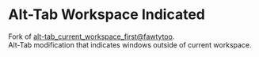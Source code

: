 # Alt-Tab Workspace Indicated
Fork of [alt-tab_current_workspace_first@fawtytoo](https://extensions.gnome.org/extension/1296/alt-tab-current-workspace-first/). <br/>
Alt-Tab modification that indicates windows outside of current workspace. 
